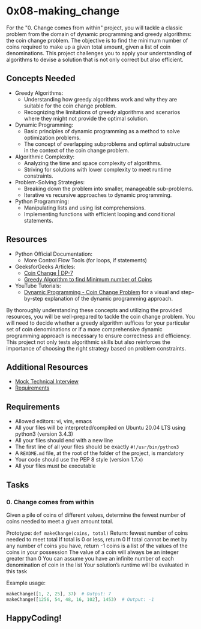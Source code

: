 # 0x08-making_change

For the "0. Change comes from within" project, you will tackle a classic problem from the domain of dynamic programming and greedy algorithms: the coin change problem. The objective is to find the minimum number of coins required to make up a given total amount, given a list of coin denominations. This project challenges you to apply your understanding of algorithms to devise a solution that is not only correct but also efficient.

## Concepts Needed

- Greedy Algorithms:
    - Understanding how greedy algorithms work and why they are suitable for the coin change problem.
    - Recognizing the limitations of greedy algorithms and scenarios where they might not provide the optimal solution.
- Dynamic Programming:
    - Basic principles of dynamic programming as a method to solve optimization problems.
    - The concept of overlapping subproblems and optimal substructure in the context of the coin change problem.
- Algorithmic Complexity:
    - Analyzing the time and space complexity of algorithms.
    - Striving for solutions with lower complexity to meet runtime constraints.
- Problem-Solving Strategies:
    - Breaking down the problem into smaller, manageable sub-problems.
    - Iterative vs recursive approaches to dynamic programming.
- Python Programming:
    - Manipulating lists and using list comprehensions.
    - Implementing functions with efficient looping and conditional statements.

## Resources

- Python Official Documentation:
    - More Control Flow Tools (for loops, if statements)
- GeeksforGeeks Articles:
    - [Coin Change | DP-7](https://www.geeksforgeeks.org/coin-change-dp-7/)
    - [Greedy Algorithm to find Minimum number of Coins](https://www.geeksforgeeks.org/greedy-algorithm-to-find-minimum-number-of-coins/)
- YouTube Tutorials:
    - [Dynamic Programming - Coin Change Problem](https://www.youtube.com/watch?v=jgiZlGzXMBw) for a visual and step-by-step explanation of the dynamic programming approach.

By thoroughly understanding these concepts and utilizing the provided resources, you will be well-prepared to tackle the coin change problem. You will need to decide whether a greedy algorithm suffices for your particular set of coin denominations or if a more comprehensive dynamic programming approach is necessary to ensure correctness and efficiency. This project not only tests algorithmic skills but also reinforces the importance of choosing the right strategy based on problem constraints.

## Additional Resources

- [Mock Technical Interview](https://www.alx-intranet.hbtn.io/rltoken/2U3J2XJX4QK1YQ4YX0Yz2w)
- [Requirements](https://www.alx-intranet.hbtn.io/rltoken/2U3J2XJX4QK1YQ4YX0Yz2w)

## Requirements

- Allowed editors: vi, vim, emacs
- All your files will be interpreted/compiled on Ubuntu 20.04 LTS using python3 (version 3.4.3)
- All your files should end with a new line
- The first line of all your files should be exactly `#!/usr/bin/python3`
- A `README.md` file, at the root of the folder of the project, is mandatory
- Your code should use the PEP 8 style (version 1.7.x)
- All your files must be executable

## Tasks

### 0. Change comes from within

Given a pile of coins of different values, determine the fewest number of coins needed to meet a given amount total.

Prototype: `def makeChange(coins, total)`
Return: fewest number of coins needed to meet total
If total is 0 or less, return 0
If total cannot be met by any number of coins you have, return -1
coins is a list of the values of the coins in your possession
The value of a coin will always be an integer greater than 0
You can assume you have an infinite number of each denomination of coin in the list
Your solution’s runtime will be evaluated in this task

Example usage:
```python
makeChange([1, 2, 25], 37)  # Output: 7
makeChange([1256, 54, 48, 16, 102], 1453)  # Output: -1
```



## HappyCoding!
